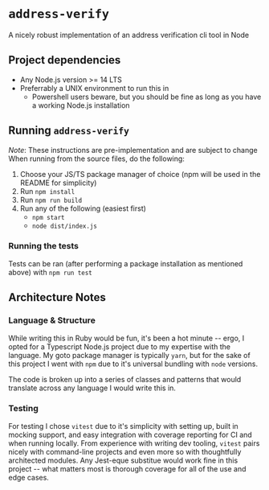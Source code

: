 # `address-verify`

A nicely robust implementation of an address verification cli tool in Node

## Project dependencies

- Any Node.js version >= 14 LTS
- Preferrably a UNIX environment to run this in
    - Powershell users beware, but you should be fine as long as you have a working Node.js installation

## Running `address-verify`

_Note_: These instructions are pre-implementation and are subject to change
When running from the source files, do the following:

1. Choose your JS/TS package manager of choice (npm will be used in the README for simplicity)
2. Run `npm install`
3. Run `npm run build`
4. Run any of the following (easiest first)
    - `npm start`
    - `node dist/index.js`

<!-- TODO - Update with instructions once CLI tooling is in place -->

### Running the tests

Tests can be ran (after performing a package installation as mentioned above) with `npm run test`

## Architecture Notes

### Language & Structure

While writing this in Ruby would be fun, it's been a hot minute -- ergo, I opted for a Typescript Node.js project due to my expertise with the language. My goto package manager is typically `yarn`, but for the sake of this project I went with `npm` due to it's universal bundling with `node` versions.

The code is broken up into a series of classes and patterns that would translate across any language I would write this in.

<!-- TODO - Update with the project breakdown -->

### Testing

For testing I chose `vitest` due to it's simplicity with setting up, built in mocking support, and easy integration with coverage reporting for CI and when running locally. From experience with writing dev tooling, `vitest` pairs nicely with command-line projects and even more so with thoughtfully architected modules. Any Jest-eque substitue would work fine in this project -- what matters most is thorough coverage for all of the use and edge cases.